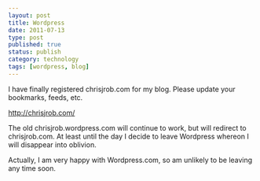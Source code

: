 ```yaml
--- 
layout: post 
title: Wordpress
date: 2011-07-13
type: post 
published: true 
status: publish
category: technology
tags: [wordpress, blog]
---
```


I have finally registered chrisjrob.com for my blog. Please update your bookmarks,
feeds, etc.

<http://chrisjrob.com/>

<!--more-->

The old chrisjrob.wordpress.com will continue to work, but will redirect
to chrisjrob.com. At least until the day I decide to leave Wordpress
whereon I will disappear into oblivion.

Actually, I am very happy with Wordpress.com, so am unlikely to be
leaving any time soon.

